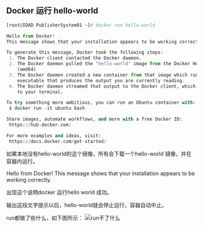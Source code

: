 ## Docker 运行 hello-world 

```python
[root@IDAD-PublisherSystem01 ~]# docker run hello-world

Hello from Docker!
This message shows that your installation appears to be working correctly.

To generate this message, Docker took the following steps:
 1. The Docker client contacted the Docker daemon.
 2. The Docker daemon pulled the "hello-world" image from the Docker Hub.
    (amd64)
 3. The Docker daemon created a new container from that image which runs the
    executable that produces the output you are currently reading.
 4. The Docker daemon streamed that output to the Docker client, which sent it
    to your terminal.

To try something more ambitious, you can run an Ubuntu container with:
 $ docker run -it ubuntu bash

Share images, automate workflows, and more with a free Docker ID:
 https://hub.docker.com/

For more examples and ideas, visit:
 https://docs.docker.com/get-started/
```

 如果本地没有hello-world的这个镜像，所有会下载一个hello-world 镜像，并在容器内运行。 

Hello from Docker!
This message shows that your installation appears to be working correctly.

出现这个说明docker 运行hello world 成功。

输出这段文字提示以后，hello-world就会停止运行，容器自动中止。 


run都做了些什么，如下图所示：
![run干了什么](/./images/run干了什么.png)